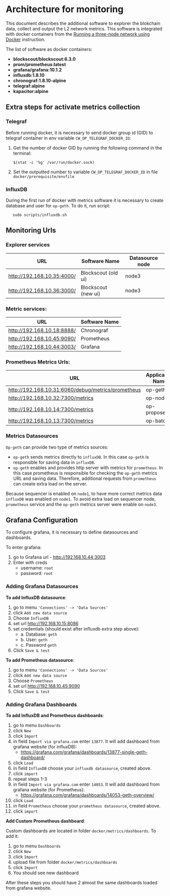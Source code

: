# Architecture for monitoring

This document describes the additional software to explorer the blokchain data, collect and output the L2 network metrics.
This software is integrated with docker containers from the [Running a three-node network using Docker](./three-node-using-docker.md) instruction.

The list of software as docker containers:

* **blockscout/blockscout:6.3.0**
* **prom/prometheus:latest**
* **grafana/grafana:10.1.2**
* **influxdb:1.8.10**
* **chronograf:1.8.10-alpine**
* **telegraf:alpine**
* **kapacitor:alpine**

## Extra steps for activate metrics collection

### Telegraf

Before running docker, it is necessary to send docker group id (GID) to telegraf container in env variable `CW_OP_TELEGRAF_DOCKER_ID`:

1. Get the number of docker GID by running the following command in the terminal:

   ```
   $(stat -c '%g' /var/run/docker.sock)
   ```

2. Set the outputted number to variable `CW_OP_TELEGRAF_DOCKER_ID` in file `docker/prerequisite/envfile`

### InfluxDB

During the first run of docker with metrics software it is necessary to create database and user for `op-geth`. To do it, run script:

```
   sudo scripts/influxdb.sh 
```

## Monitoring Urls


### Explorer services

| URL                        | Software Name       | Datasource node |
|----------------------------|---------------------|-----------------|
| http://192.168.10.35:4000/ | Blockscout (old ui) | node3           |
| http://192.168.10.36:3000/ | Blockscout (new ui) | node3           |


### Metric services:

| URL                        | Software Name |
|----------------------------|---------------|
| http://192.168.10.18:8888/ | Chronograf    |
| http://192.168.10.45:9090/ | Prometheus    |
| http://192.168.10.44:3003/ | Grafana       |

### Prometheus Metrics Urls:

| URL                                                | Application Name | Datasource node |
|----------------------------------------------------|------------------|-----------------|
| http://192.168.10.31:6060/debug/metrics/prometheus | op-geth          | node3           |
| http://192.168.10.32:7300/metrics                  | op-node          | node3           |
| http://192.168.10.14:7300/metrics                  | op-proposer      | node1           |
| http://192.168.10.13:7300/metrics                  | op-batcher       | node1           |

### Metrics Datasources

`Op-geth` can provide two type of metrics sources:
* `op-geth` sends metrics directly to `influxDB`. In this case `op-geth` is responsible for saving data in `influxDB`.
* `op-geth` enables and provides http server with metrics for `prometheus`. In this case prometheus is responsible for checking the `op-geth` metrics URL and saving data. Therefore, additional requests from `prometheus` can create extra load on the server.

Because sequencer is enabled on `node1`, to have more correct metrics data `influxDB` was enabled on `node1`.
To avoid extra load on sequencer node, `prometheus` service and the `op-geth` metrics server were enable on `node3`.

## Grafana Configuration

To configure grafana, it is necessary to define datasources and dashboards.

To enter grafana:
1. go to Grafana url - http://192.168.10.44:3003
2. Enter with creds
   * username: `root`
   * password: `root`

### Adding Grafana Datasources

**To add InfluxDB datasource**:

1. go to menu `'Connections' -> 'Data Sources'`
2. click `Add new data source`
3. Choose `InfluxDB`
4. set url http://192.168.10.15:8086
5. set credentials (should exist after influxdb extra step above):
   * a. Database: `geth`
   * b. User: `geth`
   * c. Password `geth`
6. Click `Save & test`

**To add Prometheus datasource**:

1. go to menu `'Connections' -> 'Data Sources'`
2. click `Add new data source`
3. Choose `Prometheus`
4. set url http://192.168.10.45:9090
6. Click `Save & test`

### Adding Grafana Dashboards

**To add InfluxDB and Prometheus dashboards**:
1. go to menu `Dashboards`
2. click `New`
3. click `Import`
4. in field `Import via grafana.com` enter `13877`. It will add dashboard from grafana website (for influxDB):
   * https://grafana.com/grafana/dashboards/13877-single-geth-dashboard/
5. click `Load`
6. in field `InfluxDB` choose your `influxdb datasource`, created above. 
7. click `import`
8. repeat steps 1-3
9. in field `Import via grafana.com` enter `14053`. It will add dashboard from grafana website (for Prometheus):
   * https://grafana.com/grafana/dashboards/14053-geth-overview/
10. click `Load` 
11. in field `Prometheus` choose your `prometheus datasource`, created above.
12. click `import`


**Add Custom Prometheus dashboard**:

Custom dashboards are located in folder `docker/metrics/dashboards`. To add it:

1. go to menu `Dashboards`
2. click `New`
3. click `Import`
4. upload file from folder `docker/metrics/dashboards`
5. click `Import`
6. You should see new dashboard

After these steps you should have 2 almost the same dashboards loaded from grafana website.
